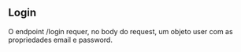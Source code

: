 ## Login

O endpoint /login requer, no body do request, um objeto user com as propriedades email e password.

